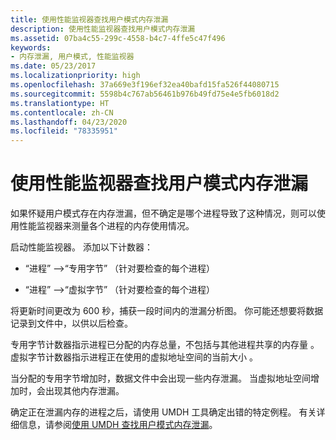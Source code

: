 ```yaml
---
title: 使用性能监视器查找用户模式内存泄漏
description: 使用性能监视器查找用户模式内存泄漏
ms.assetid: 07ba4c55-299c-4558-b4c7-4ffe5c47f496
keywords:
- 内存泄漏, 用户模式, 性能监视器
ms.date: 05/23/2017
ms.localizationpriority: high
ms.openlocfilehash: 37a669e3f196ef32ea40bafd15fa526f44080715
ms.sourcegitcommit: 5598b4c767ab56461b976b49fd75e4e5fb6018d2
ms.translationtype: HT
ms.contentlocale: zh-CN
ms.lasthandoff: 04/23/2020
ms.locfileid: "78335951"
---
```

# <a name="using-performance-monitor-to-find-a-user-mode-memory-leak"></a>使用性能监视器查找用户模式内存泄漏


如果怀疑用户模式存在内存泄漏，但不确定是哪个进程导致了这种情况，则可以使用性能监视器来测量各个进程的内存使用情况。

启动性能监视器。 添加以下计数器：

-   “进程”  --&gt;“专用字节”  （针对要检查的每个进程）

-   “进程”  --&gt;“虚拟字节”  （针对要检查的每个进程）

将更新时间更改为 600 秒，捕获一段时间内的泄漏分析图。 你可能还想要将数据记录到文件中，以供以后检查。

专用字节计数器指示进程已分配的内存总量，不包括与其他进程共享的内存量  。 虚拟字节计数器指示进程正在使用的虚拟地址空间的当前大小  。

当分配的专用字节增加时，数据文件中会出现一些内存泄漏。 当虚拟地址空间增加时，会出现其他内存泄漏。

确定正在泄漏内存的进程之后，请使用 UMDH 工具确定出错的特定例程。 有关详细信息，请参阅[使用 UMDH 查找用户模式内存泄漏](using-umdh-to-find-a-user-mode-memory-leak.md)。

 

 





